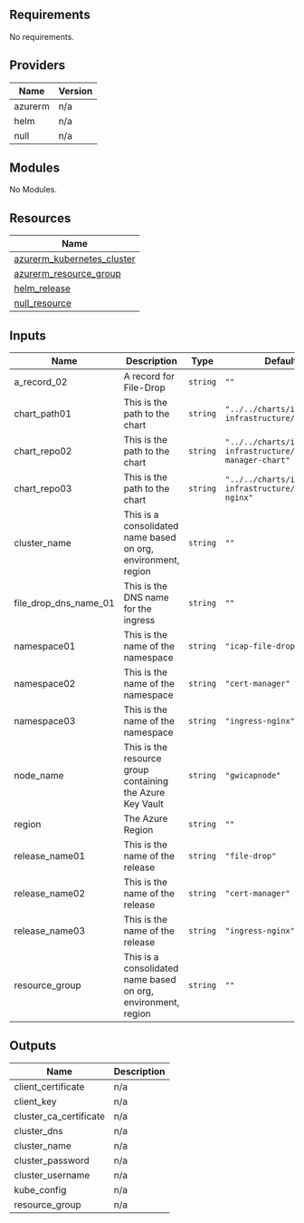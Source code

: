 ## Requirements

No requirements.

## Providers

| Name | Version |
|------|---------|
| azurerm | n/a |
| helm | n/a |
| null | n/a |

## Modules

No Modules.

## Resources

| Name |
|------|
| [azurerm_kubernetes_cluster](https://registry.terraform.io/providers/hashicorp/azurerm/latest/docs/resources/kubernetes_cluster) |
| [azurerm_resource_group](https://registry.terraform.io/providers/hashicorp/azurerm/latest/docs/resources/resource_group) |
| [helm_release](https://registry.terraform.io/providers/hashicorp/helm/latest/docs/resources/release) |
| [null_resource](https://registry.terraform.io/providers/hashicorp/null/latest/docs/resources/resource) |

## Inputs

| Name | Description | Type | Default | Required |
|------|-------------|------|---------|:--------:|
| a\_record\_02 | A record for File-Drop | `string` | `""` | no |
| chart\_path01 | This is the path to the chart | `string` | `"../../charts/icap-infrastructure/filedrop"` | no |
| chart\_repo02 | This is the path to the chart | `string` | `"../../charts/icap-infrastructure/cert-manager-chart"` | no |
| chart\_repo03 | This is the path to the chart | `string` | `"../../charts/icap-infrastructure/ingress-nginx"` | no |
| cluster\_name | This is a consolidated name based on org, environment, region | `string` | `""` | no |
| file\_drop\_dns\_name\_01 | This is the DNS name for the ingress | `string` | `""` | no |
| namespace01 | This is the name of the namespace | `string` | `"icap-file-drop"` | no |
| namespace02 | This is the name of the namespace | `string` | `"cert-manager"` | no |
| namespace03 | This is the name of the namespace | `string` | `"ingress-nginx"` | no |
| node\_name | This is the resource group containing the Azure Key Vault | `string` | `"gwicapnode"` | no |
| region | The Azure Region | `string` | `""` | no |
| release\_name01 | This is the name of the release | `string` | `"file-drop"` | no |
| release\_name02 | This is the name of the release | `string` | `"cert-manager"` | no |
| release\_name03 | This is the name of the release | `string` | `"ingress-nginx"` | no |
| resource\_group | This is a consolidated name based on org, environment, region | `string` | `""` | no |

## Outputs

| Name | Description |
|------|-------------|
| client\_certificate | n/a |
| client\_key | n/a |
| cluster\_ca\_certificate | n/a |
| cluster\_dns | n/a |
| cluster\_name | n/a |
| cluster\_password | n/a |
| cluster\_username | n/a |
| kube\_config | n/a |
| resource\_group | n/a |
